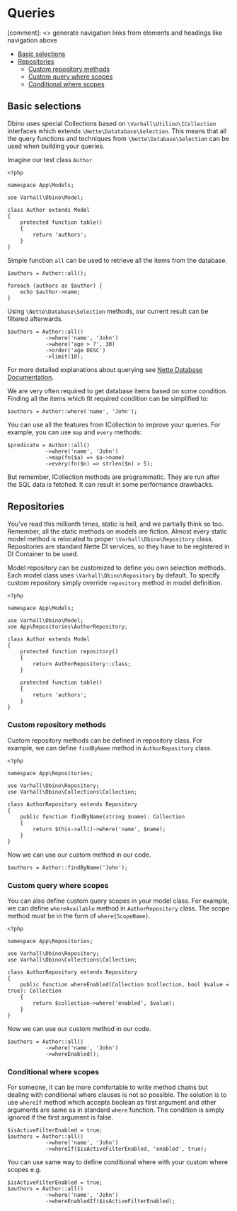 # Queries

[comment]: <> generate navigation links from <a> elements and headings like navigation above

- [Basic selections](#basic-selections)
- [Repositories](#repositories)
  - [Custom repository methods](#custom-repository-methods)
  - [Custom query where scopes](#custom-query-where-scopes)
  - [Conditional where scopes](#conditional-where-scopes)


<a name="basic-selections"></a>
## Basic selections

Dbino uses special Collections based on `\Varhall\Utilino\ICollection` interfaces which extends `\Nette\Datatabase\Selection`. This means that all the query functions and techniques from `\Nette\Database\Selection` can be used when building your queries.

Imagine our test class `Author`

    <?php

    namespace App\Models;

    use Varhall\Dbino\Model;

    class Author extends Model
    {
        protected function table()
        {
            return 'authors';
        }
    }

Simple function `all` can be used to retrieve all the items from the database.

    $authors = Author::all();

    foreach (authors as $author) {
        echo $author->name;
    }

Using `\Nette\Database\Selection` methods, our current result can be filtered afterwards.

    $authors = Author::all()
                ->where('name', 'John')
                ->where('age > ?', 30)
                ->order('age DESC')
                ->limit(10);

For more detailed explanations about querying see [Nette Database Documentation](https://doc.nette.org/en/3.1/database-explorer#toc-selections).

We are very often required to get database items based on some condition. Finding all the items which fit required condition can be simplified to:

    $authors = Author::where('name', 'John');

You can use all the features from ICollection to improve your queries. For example, you can use `map` and `every` methods:

    $predicate = Author::all()
                ->where('name', 'John')
                ->map(fn($a) => $a->name)
                ->every(fn($n) => strlen($n) > 5);

But remember, ICollection methods are programmatic. They are run after the SQL data is fetched. It can result in some performance drawbacks.

<a name="repositories"></a>
## Repositories

You've read this millionth times, static is hell, and we partially think so too. Remember, all the static methods on models are fiction. Almost every static model method is relocated to proper `\Varhall\Dbino\Repository` class. Repositories are standard Nette DI services, so they have to be registered in DI Container to be used.

Model repository can be customized to define you own selection methods. Each model class uses `\Varhall\Dbino\Repository` by default. To specify custom repository simply override `repository` method in model definition.

    <?php

    namespace App\Models;

    use Varhall\Dbino\Model;
    use App\Repositories\AuthorRepository;

    class Author extends Model
    {
        protected function repository()
        {
            return AuthorRepository::class;
        }

        protected function table()
        {
            return 'authors';
        }
    }

<a name="custom-repository-methods"></a>
### Custom repository methods

Custom repository methods can be defined in repository class. For example, we can define `findByName` method in `AuthorRepository` class.

    <?php

    namespace App\Repositories;

    use Varhall\Dbino\Repository;
    use Varhall\Dbino\Collections\Collection;

    class AuthorRepository extends Repository
    {
        public function findByName(string $name): Collection
        {
            return $this->all()->where('name', $name);
        }
    }

Now we can use our custom method in our code.

    $authors = Author::findByName('John');

<a name="custom-query-where-scopes"></a>
### Custom query where scopes

You can also define custom query scopes in your model class. For example, we can define `whereAvailable` method in `AuthorRepository` class.
The scope method must be in the form of `where{ScopeName}`.

    <?php

    namespace App\Repositories;

    use Varhall\Dbino\Repository;
    use Varhall\Dbino\Collections\Collection;

    class AuthorRepository extends Repository
    {
        public function whereEnabled(Collection $collection, bool $value = true): Collection
        {
            return $collection->where('enabled', $value);
        }
    }

Now we can use our custom method in our code.

    $authors = Author::all()
                ->where('name', 'John')
                ->whereEnabled();

<a name="conditional-where-scopes"></a>
### Conditional where scopes

For someone, it can be more comfortable to write method chains but dealing with conditional where clauses is not so possible.
The solution is to use `whereIf` method which accepts boolean as first argument and other arguments are same as in standard `where` function.
The condition is simply ignored if the first argument is false.

    $isActiveFilterEnabled = true;
    $authors = Author::all()
                ->where('name', 'John')
                ->whereIf($isActiveFilterEnabled, 'enabled', true);

You can use same way to define conditional where with your custom where scopes e.g.

    $isActiveFilterEnabled = true;
    $authors = Author::all()
                ->where('name', 'John')
                ->whereEnabledIf($isActiveFilterEnabled);
